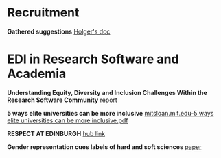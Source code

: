 # Recruitment

**Gathered suggestions** [Holger's doc](https://docs.google.com/document/d/1-WIN_h2j-loTfbRvBJy1dHbmH8jJbFkfBQtKcI7Kwvg/edit?usp=sharing)

# EDI in Research Software and Academia

**Understanding Equity, Diversity and Inclusion Challenges Within the Research Software Community** [report](https://link.springer.com/chapter/10.1007%2F978-3-030-77980-1_30)

**5 ways elite universities can be more inclusive** [mitsloan.mit.edu-5 ways elite universities can be more inclusive.pdf](https://github.com/MarionBWeinzierl/RS-EDI/files/7561554/mitsloan.mit.edu-5.ways.elite.universities.can.be.more.inclusive.pdf)

**RESPECT AT EDINBURGH** [hub link](https://www.ed.ac.uk/equality-diversity/respect)

**Gender representation cues labels of hard and soft sciences** [paper](https://www.sciencedirect.com/science/article/pii/S0022103121001372)

